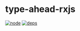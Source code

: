 # type-ahead-rxjs

[![node][node]][node-url]
[![deps][deps]][deps-url]





[node]: https://img.shields.io/node/v/eslint-loader.svg
[node-url]: https://nodejs.org
[deps]: https://david-dm.org/amirsaeed671/type-ahead-rxjs.svg
[deps-url]: https://david-dm.org/amirsaeed671/type-ahead-rxjs
